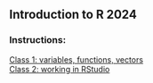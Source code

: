 ## Introduction to R 2024
### Instructions:

[Class 1: variables, functions, vectors](https://github.com/MarzenaMarszalek/Introduction_to_R_2024/blob/main/Intro_to_R_class_1/Introduction_to_R_class_1.html)  
[Class 2: working in RStudio](https://github.com/MarzenaMarszalek/Introduction_to_R_2024/blob/main/Intro_to_R_class_2/Introduction_to_R_class_2.html)
